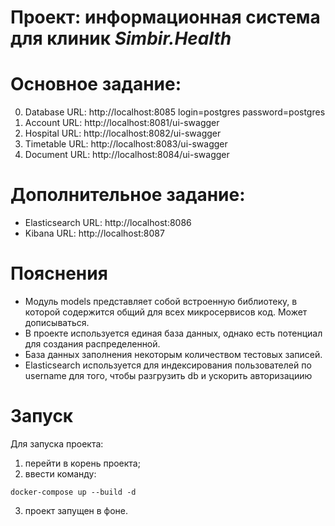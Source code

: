 # Проект: информационная система  для  клиник _Simbir.Health_

# Основное задание:
0. Database URL: http://localhost:8085 login=postgres password=postgres
1. Account URL: http://localhost:8081/ui-swagger
2. Hospital URL: http://localhost:8082/ui-swagger
3. Timetable URL: http://localhost:8083/ui-swagger
4. Document URL: http://localhost:8084/ui-swagger

# Дополнительное задание:
- Elasticsearch URL: http://localhost:8086
- Kibana URL: http://localhost:8087

# Пояснения
- Модуль models представляет собой встроенную библиотеку, в которой содержится общий для всех микросервисов код. Может дописываться.
- В проекте используется единая база данных, однако есть потенциал для создания распределенной.
- База данных заполнения некоторым количеством тестовых записей.
- Elasticsearch используется для индексирования пользователей по username для того, чтобы разгрузить db и ускорить авторизациию

# Запуск
Для запуска проекта:
1. перейти в корень проекта;
2. ввести команду:
```
docker-compose up --build -d
```
3. проект запущен в фоне.